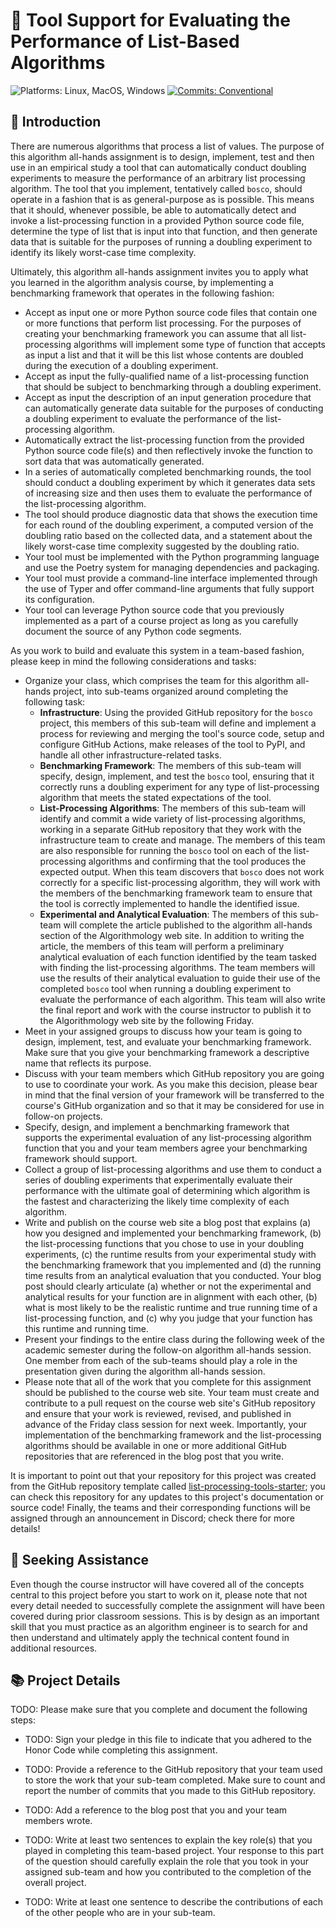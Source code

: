 # 🔬 Tool Support for Evaluating the Performance of List-Based Algorithms

![Platforms: Linux, MacOS, Windows](https://img.shields.io/badge/Platform-Linux%20%7C%20MacOS%20%7C%20Windows-blue.svg)
[![Commits: Conventional](https://img.shields.io/badge/Commits-Conventional-blue.svg)](https://www.conventionalcommits.org/en/v1.0.0/)

## 🏁 Introduction

There are numerous algorithms that process a list of values. The purpose of this
algorithm all-hands assignment is to design, implement, test and then use in an
empirical study a tool that can automatically conduct doubling experiments to
measure the performance of an arbitrary list processing algorithm. The tool that
you implement, tentatively called `bosco`, should operate in a fashion that is
as general-purpose as is possible. This means that it should, whenever possible,
be able to automatically detect and invoke a list-processing function in a
provided Python source code file, determine the type of list that is input into
that function, and then generate data that is suitable for the purposes of
running a doubling experiment to identify its likely worst-case time complexity.

Ultimately, this algorithm all-hands assignment invites you to apply what you
learned in the algorithm analysis course, by implementing a benchmarking
framework that operates in the following fashion:

- Accept as input one or more Python source code files that contain one or more
functions that perform list processing. For the purposes of creating your
benchmarking framework you can assume that all list-processing algorithms will
implement some type of function that accepts as input a list and that it will be
this list whose contents are doubled during the execution of a doubling
experiment.
- Accept as input the fully-qualified name of a list-processing function that
should be subject to benchmarking through a doubling experiment.
- Accept as input the description of an input generation procedure that can
automatically generate data suitable for the purposes of conducting a doubling
experiment to evaluate the performance of the list-processing algorithm.
- Automatically extract the list-processing function from the provided Python
source code file(s) and then reflectively invoke the function to sort data that
was automatically generated.
- In a series of automatically completed benchmarking rounds, the tool should
conduct a doubling experiment by which it generates data sets of increasing size
and then uses them to evaluate the performance of the list-processing algorithm.
- The tool should produce diagnostic data that shows the execution time for each
round of the doubling experiment, a computed version of the doubling ratio based
on the collected data, and a statement about the likely worst-case time
complexity suggested by the doubling ratio.
- Your tool must be implemented with the Python programming language and use the
Poetry system for managing dependencies and packaging.
- Your tool must provide a command-line interface implemented through the use of
Typer and offer command-line arguments that fully support its configuration.
- Your tool can leverage Python source code that you previously implemented as a
part of a course project as long as you carefully document the source of any
Python code segments.

As you work to build and evaluate this system in a team-based fashion, please
keep in mind the following considerations and tasks:

- Organize your class, which comprises the team for this algorithm all-hands
project, into sub-teams organized around completing the following task:
    - **Infrastructure**: Using the provided GitHub repository for the `bosco`
    project, this members of this sub-team will define and implement a process
    for reviewing and merging the tool's source code, setup and configure GitHub
    Actions, make releases of the tool to PyPI, and handle all other
    infrastructure-related tasks.
    - **Benchmarking Framework**: The members of this sub-team will specify,
    design, implement, and test the `bosco` tool, ensuring that it correctly
    runs a doubling experiment for any type of list-processing algorithm that
    meets the stated expectations of the tool.
    - **List-Processing Algorithms**: The members of this sub-team will identify
    and commit a wide variety of list-processing algorithms, working in a
    separate GitHub repository that they work with the infrastructure team to
    create and manage. The members of this team are also responsible for running
    the `bosco` tool on each of the list-processing algorithms and confirming
    that the tool produces the expected output. When this team discovers that
    `bosco` does not work correctly for a specific list-processing algorithm,
    they will work with the members of the benchmarking framework team to ensure
    that the tool is correctly implemented to handle the identified issue.
    - **Experimental and Analytical Evaluation**: The members of this sub-team
    will complete the article published to the algorithm all-hands section of
    the Algorithmology web site. In addition to writing the article, the members
    of this team will perform a preliminary analytical evaluation of each
    function identified by the team tasked with finding the list-processing
    algorithms. The team members will use the results of their analytical
    evaluation to guide their use of the completed `bosco` tool when running a
    doubling experiment to evaluate the performance of each algorithm. This team
    will also write the final report and work with the course instructor to
    publish it to the Algorithmology web site by the following Friday.
- Meet in your assigned groups to discuss how your team is going to design,
implement, test, and evaluate your benchmarking framework. Make sure that you
give your benchmarking framework a descriptive name that reflects its purpose.
- Discuss with your team members which GitHub repository you are going to use to
coordinate your work. As you make this decision, please bear in mind that the
final version of your framework will be transferred to the course's GitHub
organization and so that it may be considered for use in follow-on projects.
- Specify, design, and implement a benchmarking framework that supports the
experimental evaluation of any list-processing algorithm function that you and
your team members agree your benchmarking framework should support.
- Collect a group of list-processing algorithms and use them to conduct a series
of doubling experiments that experimentally evaluate their performance with the
ultimate goal of determining which algorithm is the fastest and characterizing
the likely time complexity of each algorithm.
- Write and publish on the course web site a blog post that explains (a) how you
designed and implemented your benchmarking framework, (b) the list-processing
functions that you chose to use in your doubling experiments, (c) the runtime
results from your experimental study with the benchmarking framework that you
implemented and (d) the running time results from an analytical evaluation that
you conducted. Your blog post should clearly articulate (a) whether or not the
experimental and analytical results for your function are in alignment with each
other, (b) what is most likely to be the realistic runtime and true running time
of a list-processing function, and (c) why you judge that your function has this
runtime and running time.
- Present your findings to the entire class during the following week of the
academic semester during the follow-on algorithm all-hands session. One member
from each of the sub-teams should play a role in the presentation given during
the algorithm all-hands session.
- Please note that all of the work that you complete for this assignment should
be published to the course web site. Your team must create and contribute to a
pull request on the course web site's GitHub repository and ensure that your
work is reviewed, revised, and published in advance of the Friday class session
for next week. Importantly, your implementation of the benchmarking framework
and the list-processing algorithms should be available in one or more additional
GitHub repositories that are referenced in the blog post that you write.

It is important to point out that your repository for this project was created
from the GitHub repository template called
[list-processing-tools-starter](https://github.com/Algorithmology/list-processing-tools-starter);
you can check this repository for any updates to this project's documentation or
source code! Finally, the teams and their corresponding functions will be
assigned through an announcement in Discord; check there for more details!

## 🤝 Seeking Assistance

Even though the course instructor will have covered all of the concepts central
to this project before you start to work on it, please note that not every
detail needed to successfully complete the assignment will have been covered
during prior classroom sessions. This is by design as an important skill that
you must practice as an algorithm engineer is to search for and then understand
and ultimately apply the technical content found in additional resources.

## 📚 Project Details

TODO: Please make sure that you complete and document the following steps:

- TODO: Sign your pledge in this file to indicate that you adhered to the Honor
Code while completing this assignment.

- TODO: Provide a reference to the GitHub repository that your team used to
store the work that your sub-team completed. Make sure to count and report the
number of commits that you made to this GitHub repository.

- TODO: Add a reference to the blog post that you and your team members wrote.

- TODO: Write at least two sentences to explain the key role(s) that you played
in completing this team-based project. Your response to this part of the
question should carefully explain the role that you took in your assigned
sub-team and how you contributed to the completion of the overall project.

- TODO: Write at least one sentence to describe the contributions of each of the
other people who are in your sub-team.
